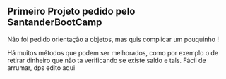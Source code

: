 ## Primeiro Projeto pedido pelo SantanderBootCamp

Não foi pedido orientação a objetos, mas quis complicar um pouquinho !

Há muitos métodos que podem ser melhorados, como por exemplo o de retirar dinheiro que não ta verificando se existe saldo e tals. Fácil de arrumar, dps edito aqui
